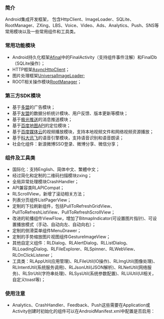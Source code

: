 ### 简介
Android集成开发框架， 包含HttpClient、ImageLoader、SQLite、RootManager、ZXing、LBS、Voice、Video、Ads、Analytics、Push、SNS等常用模块以及一些常用组件和工具类。<BR/>


### 常用功能模块
* Android持久化框架[Afinal](https://github.com/RincLiu/afinal)中的FinalActivity（支持组件事件注解）和FinalDb（SQLite操作）；<BR/>
* HTTP框架[AsyncHttpClient](https://github.com/loopj/android-async-http)</a>；<BR/>
* 图片处理框架[UniversalImageLoader](https://github.com/nostra13/Android-Universal-Image-Loader)</a>;<BR/>
* ROOT相关操作模块[RootManager](https://github.com/Chrisplus/RootManager)</a>；<BR/>

### 第三方SDK模块
* 基于[多盟](http://www.duomeng.net/developers/developers.htm)的广告模块；<BR/>
* 基于[友盟](http://www.umeng.com)的数据分析统计模块、用户反馈、版本更新等模块；<BR/>
* 基于[极光推送](http://www.jpush.cn/)的消息推送模块；<BR/>
* 基于[百度地图API](http://developer.baidu.com/map/)的定位模块；<BR/>
* 基于[百度媒体云](http://developer.baidu.com/wiki/index.php?title=docs/cplat/media)的视频播放模块，支持本地视频文件和网络视频资源播放；<BR/>
* 基于[科大讯飞](http://open.voicecloud.cn/developer.php)的语音引擎模块，支持语音识别和语音朗读；<BR/>
* 社会化组件：新浪微博SSO登录、微博分享、微信分享；<BR/>

### 组件及工具类
* 国际化：支持English、简体中文、繁體中文；<BR/>
* 经过简化和定制的二维码扫描模块zxing；<BR/>
* 全局异常处理模块CrashHandler；<BR/>
* API兼容类RLAPICompat；<BR/>
* RLScrollView，新增了滚动相关方法；<BR/>
* 列表分页组件ListPagerView；<BR/>
* 定制的下拉刷新组件，包括PullToRefreshGridView、PullToRefreshListView、PullToRefreshScrollView；<BR/>
* 改进的轮播组件ViewFlow，增加了BitmapIndicator(可设置图片指针)、可设置播放模式（手动、自动向左、自动向右）；<BR/>
* 定制的侧滑菜单组件MenuDrawer；<BR/>
* 定制的手势缩放图片视图组件GestureImageView；<BR/>
* 其他自定义组件：RLDialog、RLAlertDialog、RLListDialog、RLLoadingDialog、RLFileExplorer、RLSpinner、RLWebView、RLOnClickListener；<BR/>
* 工具类：RLAppUtil(应用管理)、RLFileUtil(IO操作)、RLImgUtil(图像处理)、RLIntentUtil(系统服务调用)、RLJsonUtil(JSON解析)、RLNetUtil(网络服务)、RLStrUtil(字符串处理)、RLSysUtil(系统参数配置)、RLUiUtil(UI相关，自定义toast等)；<BR/>

### 使用注意
* Analytics、CrashHandler、Feedback、Push这些需要在Application或Activity创建时初始化的组件可以在AndroidManifest.xml中配置是否启用：<BR/>

